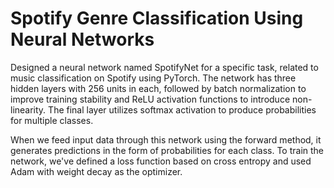 # Spotify Genre Classification Using Neural Networks
Designed a neural network named SpotifyNet for a specific task, related to music classification on Spotify using PyTorch. The network has three hidden layers with 256 units in each, followed by batch normalization to improve training stability and ReLU activation functions to introduce non-linearity. The final layer utilizes softmax activation to produce probabilities for multiple classes. 

When we feed input data through this network using the forward method, it generates predictions in the form of probabilities for each class. To train the network, we've defined a loss function based on cross entropy and used Adam with weight decay as the optimizer.

